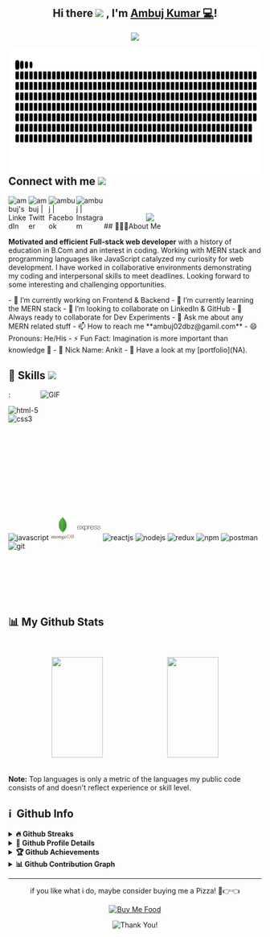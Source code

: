 <h2 align="center">
  Hi there <img src="https://media.giphy.com/media/hvRJCLFzcasrR4ia7z/giphy.gif" width="28"> , I'm <a href="">Ambuj Kumar 💻</a>!
   
</h2>

<p align="center">
  <img src="https://readme-typing-svg.herokuapp.com/?lines=Full%20Stack%20Web%20Developer;MERN%20STACK;Passionate%20Coder;Masai%20School%20taught%20Programmer&center=true&width=500&height=50" >
</p>

<img align="right" width="500px" height="250px" src="https://raw.githubusercontent.com/suubh/suubh/output/github-contribution-grid-snake.svg" />

<h2> Connect with me <img src='https://raw.githubusercontent.com/ShahriarShafin/ShahriarShafin/main/Assets/handshake.gif' width="100px"> </h2>

<a href="https://www.linkedin.com/in/ambuj-kumar02/" target = "_blank">
  <img align="left" alt="ambuj's LinkedIn" width="40px" src="https://raw.githubusercontent.com/peterthehan/peterthehan/master/assets/linkedin.svg" />
</a>
<a href="https://twitter.com/@AmbujKr9851" target = "_blank">
  <img align="left" alt="ambuj | Twitter" width="40px" src="https://raw.githubusercontent.com/peterthehan/peterthehan/master/assets/twitter.svg" />
</a>
<a href="https://www.facebook.com/Ambuj.Kumar.1997" target = "_blank">
  <img align="left" alt="ambuj | Facebook" width="55px" src="https://img.icons8.com/color/2x/facebook.png" />
</a>
<a href="https://www.instagram.com/ambuj_kumar_ak" target = "_blank">
  <img align="left" alt="ambuj | Instagram" width="55px" src="https://img.icons8.com/fluency/2x/instagram-new.png" />
</a>

<br>
<br>

<img align='right' src="https://media.giphy.com/media/M9gbBd9nbDrOTu1Mqx/giphy.gif" width="230">
<br>
## 👨🏻‍💻About Me
<p align="left">
<b>Motivated and efficient Full-stack web developer</b> with a history of education in B.Com and an interest in coding. Working with MERN stack and programming languages like JavaScript catalyzed my curiosity for web development. I have worked in collaborative environments demonstrating my coding and interpersonal skills to meet deadlines. Looking forward to some interesting and challenging opportunities.
</p>
- 🔭 I’m currently working on Frontend & Backend
- 🌱 I’m currently learning the MERN stack
- 👯 I’m looking to collaborate on LinkedIn & GitHub
- 🚀 Always ready to collaborate for Dev Experiments
- 💬 Ask me about any MERN related stuff
- 📫 How to reach me **ambuj02dbz@gamil.com**
- 😄 Pronouns: He/His
- ⚡ Fun Fact: Imagination is more important than knowledge 📖
- 🤠 Nick Name: Ankit
- 💬 Have a look at my [portfolio](NA).
 <br>
 
 
<h2>🥇 Skills <img src = "https://media2.giphy.com/media/QssGEmpkyEOhBCb7e1/giphy.gif?cid=ecf05e47a0n3gi1bfqntqmob8g9aid1oyj2wr3ds3mg700bl&rid=giphy.gif" width = 32px> </h2>:
 <img align="right" alt="GIF" clear = "both" src="https://github.com/abhisheknaiidu/abhisheknaiidu/blob/master/code.gif?raw=true" width="440" height="250" />
<p align="left"> 
    <img src="https://img.icons8.com/color/48/000000/html-5.png" alt="html-5"/> 
    <img src="https://img.icons8.com/color/48/000000/css3.png" alt="css3"/>
    <img src="https://img.icons8.com/color/48/000000/javascript.png" alt="javascript"/>
  <img src="https://raw.githubusercontent.com/devicons/devicon/master/icons/mongodb/mongodb-original-wordmark.svg" alt="mongodb" width="48" height="48"/>
    <img src="https://raw.githubusercontent.com/devicons/devicon/master/icons/express/express-original-wordmark.svg" alt="express" width="48" height="48"/>
    <img src="https://img.icons8.com/officel/80/000000/react.png" alt="reactjs"  width="48" height="48"/>
  <img src="https://img.icons8.com/color/48/000000/nodejs.png" alt="nodejs"/> 
    <img src="https://img.icons8.com/color/48/000000/redux.png" alt="redux"/>
    <img src="https://img.icons8.com/color/48/000000/npm.png"  alt="npm"/>   
    <img src="https://www.vectorlogo.zone/logos/getpostman/getpostman-icon.svg" alt="postman" width="45" height="45" alt="postman"/>
    <img src="https://img.icons8.com/color/48/000000/git.png" alt="git"/>
    
</p>

<br/>
<br/>
<br/>
<br/>
<br/>

## 📊 My Github Stats

<br/>
<p align="center"> 
        <img height= "200px" width ="45%" src="https://github-readme-stats.vercel.app/api?username=AmbujKrAK&theme=react&show_icons=true&include_all_commits=true" />
        <img height= "200px" width ="45%" src="https://github-readme-stats.vercel.app/api/top-langs/?username=AmbujKrAK&theme=react&layout=compact" />
 </p> 
  <br/>
  <b>Note:</b> Top languages is only a metric of the languages my public code consists of and doesn't reflect experience or skill level.
  
 <br>
 
 <h2>ℹ️ &nbsp;Github Info</h2>
 <details>
 <summary><b>🔥 Github Streaks</b></summary>
<p align="center"><img src="https://github-readme-streak-stats.herokuapp.com/?user=AmbujKrAK&theme=black-ice&hide_border=true&stroke=0000&background=0D1117&ring=e05397&fire=e05397&currStreakLabel=e05397" alt="ambuj kumar" /></p>
</details>

<details>	
  <summary><b>🔎 Github Profile Details</b></summary>
<p align="center"><img height="180em" src="https://github-profile-summary-cards.vercel.app/api/cards/profile-details?username=AmbujKrAK&theme=github_dark" alt="ambuj kumar" align = "center"/></p>
</details>

<details>   
 <summary><b>🏆 Github Achievements</b></summary>
<p align="center"> <a href="https://github.com/NitishGoswami"><img src="https://github-profile-trophy.vercel.app/?username=AmbujKrAK&margin-w=5&theme=radical" alt="ambuj kumar" /></a> </p>
 </details>
 
<details>
<summary><b>📊 Github Contribution Graph</b></summary>
<p align="center"<a href="#"><img alt="Simran Dhiman's Activity Graph" src="https://activity-graph.herokuapp.com/graph?username=AmbujKrAK&bg_color=0D1117&color=e05397&line=e05397&point=FFFFFF&hide_border=true&" /></a></p>
</details>



 <hr>
<p align="center">
    if you like what i do, maybe consider buying me a Pizza! 🥺👉👈
</p>
<p align="center">
<a href="" target="_blank"><img src="https://cdn-icons.flaticon.com/png/128/706/premium/706918.png?token=exp=1649525041~hmac=bb17ccea3d276d41e2a34c8075fb7432" alt="Buy Me Food" width="150" ></a>
</p>
<p align="center">
   <img alt="Thank You!" title="Thank You" src="https://img.shields.io/badge/Thank-You-ff69b4.svg"/>
</p>  
